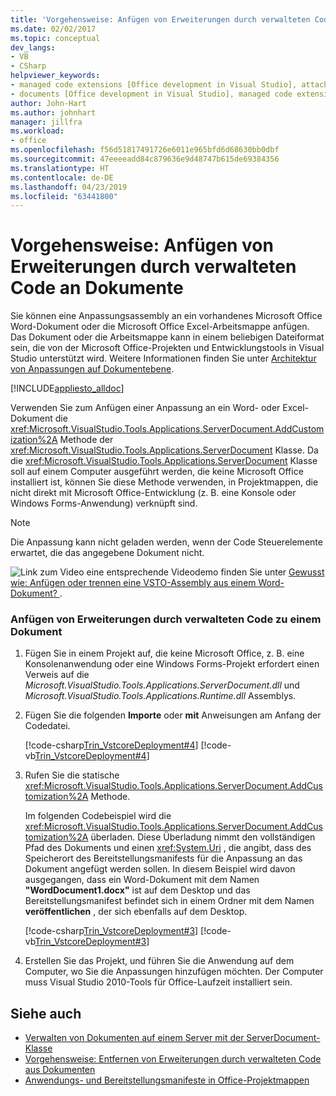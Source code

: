 ```yaml
---
title: 'Vorgehensweise: Anfügen von Erweiterungen durch verwalteten Code an Dokumente'
ms.date: 02/02/2017
ms.topic: conceptual
dev_langs:
- VB
- CSharp
helpviewer_keywords:
- managed code extensions [Office development in Visual Studio], attaching
- documents [Office development in Visual Studio], managed code extensions
author: John-Hart
ms.author: johnhart
manager: jillfra
ms.workload:
- office
ms.openlocfilehash: f56d51817491726e6011e965bfd6d68630bb0dbf
ms.sourcegitcommit: 47eeeeadd84c879636e9d48747b615de69384356
ms.translationtype: HT
ms.contentlocale: de-DE
ms.lasthandoff: 04/23/2019
ms.locfileid: "63441800"
---
```

# <a name="how-to-attach-managed-code-extensions-to-documents"></a>Vorgehensweise: Anfügen von Erweiterungen durch verwalteten Code an Dokumente
  Sie können eine Anpassungsassembly an ein vorhandenes Microsoft Office Word-Dokument oder die Microsoft Office Excel-Arbeitsmappe anfügen. Das Dokument oder die Arbeitsmappe kann in einem beliebigen Dateiformat sein, die von der Microsoft Office-Projekten und Entwicklungstools in Visual Studio unterstützt wird. Weitere Informationen finden Sie unter [Architektur von Anpassungen auf Dokumentebene](../vsto/architecture-of-document-level-customizations.md).

 [!INCLUDE[appliesto_alldoc](../vsto/includes/appliesto-alldoc-md.md)]

 Verwenden Sie zum Anfügen einer Anpassung an ein Word- oder Excel-Dokument die <xref:Microsoft.VisualStudio.Tools.Applications.ServerDocument.AddCustomization%2A> Methode der <xref:Microsoft.VisualStudio.Tools.Applications.ServerDocument> Klasse. Da die <xref:Microsoft.VisualStudio.Tools.Applications.ServerDocument> Klasse soll auf einem Computer ausgeführt werden, die keine Microsoft Office installiert ist, können Sie diese Methode verwenden, in Projektmappen, die nicht direkt mit Microsoft Office-Entwicklung (z. B. eine Konsole oder Windows Forms-Anwendung) verknüpft sind.

> [!NOTE]
> Die Anpassung kann nicht geladen werden, wenn der Code Steuerelemente erwartet, die das angegebene Dokument nicht.

 ![Link zum Video](../vsto/media/playvideo.gif "Link zum Video") eine entsprechende Videodemo finden Sie unter [Gewusst wie: Anfügen oder trennen eine VSTO-Assembly aus einem Word-Dokument? ](http://go.microsoft.com/fwlink/?LinkId=136782).

### <a name="to-attach-managed-code-extensions-to-a-document"></a>Anfügen von Erweiterungen durch verwalteten Code zu einem Dokument

1. Fügen Sie in einem Projekt auf, die keine Microsoft Office, z. B. eine Konsolenanwendung oder eine Windows Forms-Projekt erfordert einen Verweis auf die *Microsoft.VisualStudio.Tools.Applications.ServerDocument.dll* und  *Microsoft.VisualStudio.Tools.Applications.Runtime.dll* Assemblys.

2. Fügen Sie die folgenden **Importe** oder **mit** Anweisungen am Anfang der Codedatei.

     [!code-csharp[Trin_VstcoreDeployment#4](../vsto/codesnippet/CSharp/Trin_VstcoreDeploymentCS/Program.cs#4)]
     [!code-vb[Trin_VstcoreDeployment#4](../vsto/codesnippet/VisualBasic/Trin_VstcoreDeploymentVB/Program.vb#4)]

3. Rufen Sie die statische <xref:Microsoft.VisualStudio.Tools.Applications.ServerDocument.AddCustomization%2A> Methode.

     Im folgenden Codebeispiel wird die <xref:Microsoft.VisualStudio.Tools.Applications.ServerDocument.AddCustomization%2A> überladen. Diese Überladung nimmt den vollständigen Pfad des Dokuments und einen <xref:System.Uri> , die angibt, dass des Speicherort des Bereitstellungsmanifests für die Anpassung an das Dokument angefügt werden sollen. In diesem Beispiel wird davon ausgegangen, dass ein Word-Dokument mit dem Namen **"WordDocument1.docx"** ist auf dem Desktop und das Bereitstellungsmanifest befindet sich in einem Ordner mit dem Namen **veröffentlichen** , der sich ebenfalls auf dem Desktop.

     [!code-csharp[Trin_VstcoreDeployment#3](../vsto/codesnippet/CSharp/Trin_VstcoreDeploymentCS/Program.cs#3)]
     [!code-vb[Trin_VstcoreDeployment#3](../vsto/codesnippet/VisualBasic/Trin_VstcoreDeploymentVB/Program.vb#3)]

4. Erstellen Sie das Projekt, und führen Sie die Anwendung auf dem Computer, wo Sie die Anpassungen hinzufügen möchten. Der Computer muss Visual Studio 2010-Tools für Office-Laufzeit installiert sein.

## <a name="see-also"></a>Siehe auch
- [Verwalten von Dokumenten auf einem Server mit der ServerDocument-Klasse](../vsto/managing-documents-on-a-server-by-using-the-serverdocument-class.md)
- [Vorgehensweise: Entfernen von Erweiterungen durch verwalteten Code aus Dokumenten](../vsto/how-to-remove-managed-code-extensions-from-documents.md)
- [Anwendungs- und Bereitstellungsmanifeste in Office-Projektmappen](../vsto/application-and-deployment-manifests-in-office-solutions.md)
